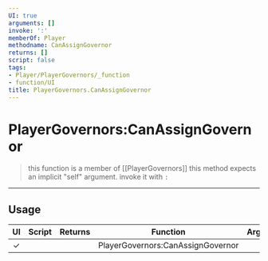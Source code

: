 ```yaml
---
UI: true
arguments: []
invoke: ':'
memberOf: Player
methodname: CanAssignGovernor
returns: []
script: false
tags:
- Player/PlayerGovernors/_function
- function/UI
title: PlayerGovernors.CanAssignGovernor
---
```

# PlayerGovernors:CanAssignGovernor
> this function is a member of [[PlayerGovernors]]
> this method expects an implicit "self" argument. invoke it with `:`
-----
## Usage
|  UI | Script | Returns | Function | Arguments |
|:---:|:------:|-------:|:--------:|:---------|
|✓| ||PlayerGovernors:CanAssignGovernor||
